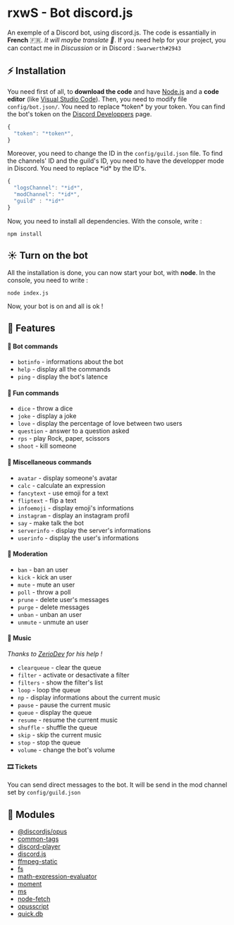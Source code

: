 # rxwS - Bot discord.js
  An exemple of a Discord bot, using discord.js.
  The code is essantially in **French** 🇫🇷. *It will maybe translate 👀*.
  If you need help for your project, you can contact me in *Discussion* or in Discord : `Swarwerth#2943`

## ⚡ Installation

You need first of all, to **download the code** and have [Node.js](https://nodejs.org/) and a **code editor** (like [Visual Studio Code](https://code.visualstudio.com/)). Then, you need to modify file `config/bot.json/`.
You need to replace \*token\* by your token. You can find the bot's token on the [Discord Developpers](https://discordapp.com/developers/applications) page.

```js
{
  "token": "*token*",
}
```

Moreover, you need to change the ID in the `config/guild.json` file. To find the channels' ID and the guild's ID, you need to have the developper mode in Discord. You need to replace \*id\* by the ID's.

```js
{
  "logsChannel": "*id*",
  "modChannel": "*id*",
  "guild" : "*id*"
}
```

Now, you need to install all dependencies. With the console, write :

```
npm install
```

## ☀ Turn on the bot

All the installation is done, you can now start your bot, with **node**. In the console, you need to write :

```
node index.js
```

Now, your bot is on and all is ok !

## 🎈 Features

#### 🤖 Bot commands

- `botinfo` - informations about the bot
- `help` - display all the commands
- `ping` - display the bot's latence

#### 🎉 Fun commands

- `dice` - throw a dice
- `joke` - display a joke
- `love` - display the percentage of love between two users
- `question` - answer to a question asked
- `rps` - play Rock, paper, scissors
- `shoot` - kill someone

#### 🧨 Miscellaneous commands

- `avatar` - display someone's avatar
- `calc` - calculate an expression
- `fancytext` - use emoji for a text
- `fliptext` - flip a text
- `infoemoji` - display emoji's informations
- `instagram` - display an instagram profil
- `say` - make talk the bot
- `serverinfo` - display the server's informations
- `userinfo` - display the user's informations

#### 🔫 Moderation

- `ban` - ban an user
- `kick` - kick an user
- `mute` - mute an user
- `poll` - throw a poll
- `prune` - delete user's messages
- `purge` - delete messages
- `unban` - unban an user
- `unmute` - unmute an user


#### 🎵 Music
*Thanks to [ZerioDev](https://github.com/ZerioDev/Music-bot) for his help !*

- `clearqueue` - clear the queue
- `filter` - activate or desactivate a filter
- `filters` - show the filter's list
- `loop` - loop the queue
- `np` - display informations about the current music
- `pause` - pause the current music
- `queue` - display the queue
- `resume` - resume the current music
- `shuffle` - shuffle the queue
- `skip` - skip the current music
- `stop` - stop the queue
- `volume` - change the bot's volume

#### 🎞 Tickets

You can send direct messages to the bot. It will be send in the mod channel set by `config/guild.json`

## 🎏 Modules

- [@discordjs/opus](https://www.npmjs.com/package/@discordjs/opus)
- [common-tags](https://www.npmjs.com/package/common-tags)
- [discord-player](https://www.npmjs.com/package/discord-player)
- [discord.js](https://www.npmjs.com/package/discord.js)
- [ffmpeg-static](https://www.npmjs.com/package/opusscript)
- [fs](https://www.npmjs.com/package/fs)
- [math-expression-evaluator](https://www.npmjs.com/package/math-expression-evaluator)
- [moment](https://www.npmjs.com/package/moment)
- [ms](https://www.npmjs.com/package/ms)
- [node-fetch](https://www.npmjs.com/package/node-fetch)
- [opusscript](https://www.npmjs.com/package/opusscript)
- [quick.db](https://www.npmjs.com/package/quick.db)
